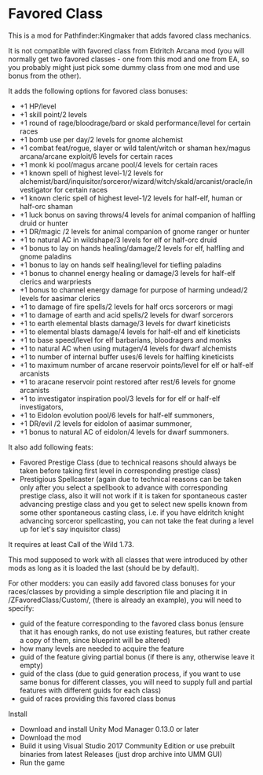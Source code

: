 # Favored Class

This is a mod for Pathfinder:Kingmaker that adds favored class mechanics.

It is not compatible with favored class from Eldritch Arcana mod (you will normally get two favored classes - one from this mod and one from EA, so you probably might just pick some dummy class from one mod and use bonus from the other).

It adds the following options for favored class bonuses:
 - +1 HP/level
 - +1 skill point/2 levels
 - +1 round of rage/bloodrage/bard or skald performance/level for certain races
 - +1 bomb use per day/2 levels for gnome alchemist
 - +1 combat feat/rogue, slayer or wild talent/witch or shaman hex/magus arcana/arcane exploit/6 levels for certain races
 - +1 monk ki pool/magus arcane pool/4 levels for certain races
 - +1 known spell of highest level-1/2 levels for alchemist/bard/inquisitor/sorceror/wizard/witch/skald/arcanist/oracle/investigator for certain races
 - +1 known cleric spell of highest level-1/2 levels for half-elf, human or half-orc shaman
 - +1 luck bonus on saving throws/4 levels for animal companion of halfling druid or hunter
 - +1 DR/magic /2 levels for animal companion of gnome ranger or hunter
 - +1 to natural AC in wildshape/3 levels for elf or half-orc druid
 - +1 bonus to lay on hands healing/damage/2 levels for elf, halfling and gnome paladins
 - +1 bonus to lay on hands self healing/level for tiefling paladins
 - +1 bonus to channel energy healing or damage/3 levels for half-elf clerics and warpriests
 - +1 bonus to channel energy damage for purpose of harming undead/2 levels for aasimar clerics
 - +1 to damage of fire spells/2 levels for half orcs sorcerors or magi
 - +1 to damage of earth and acid spells/2 levels for dwarf sorcerors
 - +1 to earth elemental blasts damage/3 levels for dwarf kineticists
 - +1 to elemental blasts damage/4 levels for half-elf and elf kineticists
 - +1 to base speed/level for elf barbarians, bloodragers and monks
 - +1 to natural AC when using mutagen/4 levels for dwarf alchemists
 - +1 to number of internal buffer uses/6 levels for halfling kineticists
 - +1 to maximum number of arcane reservoir points/level for elf or half-elf arcanists
 - +1 to aracane reservoir point restored after rest/6 levels for gnome arcanists
 - +1 to investigator inspiration pool/3 levels for for elf or half-elf investigators,
 - +1 to Eidolon evolution pool/6 levels for half-elf summoners,
 - +1 DR/evil /2 levels for eidolon of aasimar summoner,
 - +1 bonus to natural AC of eidolon/4 levels for dwarf summoners.
 
 
It also add following feats:
- Favored Prestige Class (due to technical reasons should always be taken before taking first level in corresponding prestige class)
- Prestigious Spellcaster (again due to technical reasons can be taken only after you select a spellbook to advance with corresponding prestige class,
also it will not work if it is taken for spontaneous caster advancing prestige class and you get to select new spells known from some other spontaneous casting class,
i.e. if you have eldritch knight advancing sorceror spellcasting, you can not take the feat during a level up for let's say inquisitor class)

It requires at least Call of the Wild 1.73.

This mod supposed to work with all classes that were introduced by other mods as long as it is loaded the last (should be by default).

For other modders: you can easily add favored class bonuses for your races/classes by providing a simple description file and placing it in /ZFavoredClass/Custom/,
 (there is already an example), you will need to specify:
- guid of the feature corresponding to the favored class bonus (ensure that it has enough ranks, do not use existing features, but rather create a copy of them, since blueprint will be altered)
- how many levels are needed to acquire the feature
- guid of the feature giving partial bonus (if there is any, otherwise leave it empty)
- guid of the class (due to guid generation process, if you want to use same bonus for different classes, you will need to supply full and partial features with different guids for each class)
- guid of races providing this favored class bonus


Install
- Download and install Unity Mod Manager﻿﻿ 0.13.0 or later
- Download the mod
- Build it using Visual Studio 2017 Community Edition or use prebuilt binaries from latest Releases (just drop archive into UMM GUI)
- Run the game
